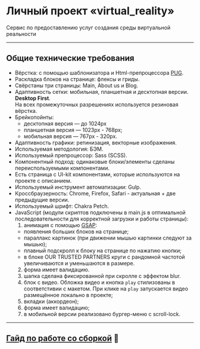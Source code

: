 # Личный проект «virtual_reality»

Сервис по предоставлению услуг создания среды виртуальной реальности

---

## Общие технические требования

* Вёрстка: с помощью шаблонизатора и Html-препроцессора [PUG](https://pugjs.org/api/getting-started.html).
* Раскладка блоков на странице: флексы и гриды.
* Свёрстаны три страницы: Main, About us и Blog.
* Адаптивность сетки: мобильная, планшетная и десктопная версии. **Desktop First**. <br>
На всех промежуточных разрешениях используется резиновая вёрстка.
* Брейкопойнты:
  - десктопная версия — до 1024px
  - планшетная версия — 1023px - 768px;
  - мобильная версия — 767px - 320px.
* Адаптивность графики: ретинизация, векторные изображения.
* Используемая методология: БЭМ.
* Используемый препроцессор: Sass (SCSS).
* Компонентный подход: одинаковые блоки/элементы сделаны переиспользуемыми компонентами.
* Есть страница с UI-kit компонентами, которые используются на проекте с описанием.
* Используемый инструмент автоматизации: Gulp.
* Кроссбраузерность: Chrome, Firefox, Safari - актуальная + две предыдущие версии.
* Используемый шрифт: Chakra Petch.
* JavaScript (модули скриптов подключены в main.js в оптимальной последовательности для корректной загрузки и работы страницы):
  1. анимация с помощью [GSAP](https://gsap.com/):
    - появления больших блоков на странице;
    - параллакс картинок (при движении мышью картинки следуют за мышью);
    - плавный подскролл к блоку на странице по нажатию кнопки;
    - в блоке OUR TRUSTED PARTNERS круги с рандомной частотой увеличиваются и уменьшаются в размере.
  2. форма имеет валидацию.
  3. шапка сделана фиксированной при скролле с эффектом blur.
  4. блок с видео. Обложка видео и кнопка `play` стилизованы в соответстивии с макетом. При клике на `play` запускается видео размещённое локально в проекте;
  5. вкладки (аккордеон);
  6. форма имеет валидацию;
  7. в мобильной версии реализовано бургер-меню с scroll-lock.

---

## [Гайд по работе со сборкой](/GUIDE.md) 📕
